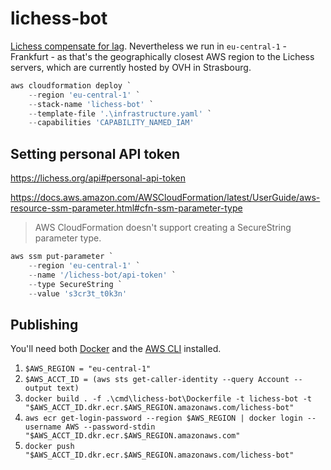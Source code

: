 # lichess-bot

[Lichess compensate for lag](https://lichess.org/lag). Nevertheless we run in
`eu-central-1` - Frankfurt - as that's the geographically closest AWS region to
the Lichess servers, which are currently hosted by OVH in Strasbourg.

```powershell
aws cloudformation deploy `
    --region 'eu-central-1' `
    --stack-name 'lichess-bot' `
    --template-file '.\infrastructure.yaml' `
    --capabilities 'CAPABILITY_NAMED_IAM'
```

## Setting personal API token

https://lichess.org/api#personal-api-token

https://docs.aws.amazon.com/AWSCloudFormation/latest/UserGuide/aws-resource-ssm-parameter.html#cfn-ssm-parameter-type

> AWS CloudFormation doesn't support creating a SecureString parameter type.

```powershell
aws ssm put-parameter `
    --region 'eu-central-1' `
    --name '/lichess-bot/api-token' `
    --type SecureString `
    --value 's3cr3t_t0k3n'
```

## Publishing

You'll need both [Docker][docker] and the [AWS CLI][awscli] installed.

[docker]: <https://docs.docker.com/get-docker/>
[awscli]: <https://docs.aws.amazon.com/cli/latest/userguide/install-cliv2.html>

 1. `$AWS_REGION = "eu-central-1"`
 2. `$AWS_ACCT_ID = (aws sts get-caller-identity --query Account --output text)`
 3. `docker build . -f .\cmd\lichess-bot\Dockerfile -t lichess-bot -t "$AWS_ACCT_ID.dkr.ecr.$AWS_REGION.amazonaws.com/lichess-bot"`
 4. `aws ecr get-login-password --region $AWS_REGION | docker login --username AWS --password-stdin "$AWS_ACCT_ID.dkr.ecr.$AWS_REGION.amazonaws.com"`
 5. `docker push "$AWS_ACCT_ID.dkr.ecr.$AWS_REGION.amazonaws.com/lichess-bot"`
